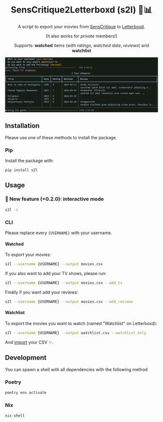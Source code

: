 <div align="center">

# SensCritique2Letterboxd (s2l) 🍿📊

A script to export your movies from [SensCritique](https://senscritique.com) to [Letterboxd](https://letterboxd.com).

(It also works for _private_ members!)

Supports: <b>watched</b> items (with <i>ratings</i>, <i>watched date</i>, <i>reviews</i>) and <b>watchlist</b>

![Screenshot](assets/screenshot.png)

</div>

## Installation

Please use one of these methods to install the package.

### Pip

Install the package with:

```bash
pip install s2l
```

## Usage

### 🌟 New feature (+0.2.0): interactive mode

```bash
s2l -i
```

### CLI

Please replace every `{USERNAME}` with your username.

#### Watched

To export your movies:

```bash
s2l --username {USERNAME} --output movies.csv
```

If you also want to add your TV shows, please run:

```bash
s2l --username {USERNAME} --output movies.csv --add_tv
```

Finally if you want add your reviews:

```bash
s2l --username {USERNAME} --output movies.csv --add_reviews
```

#### Watchlist

To export the movies you _want_ to watch (named "Watchlist" on Letterboxd):

```bash
s2l --username {USERNAME} --output watchlist.csv --watchlist_only
```

And [import](https://letterboxd.com/import/) your CSV ✨.

## Development

You can spawn a shell with all dependencies with the following method

### Poetry

```bash
poetry env activate
```

### Nix

```bash
nix-shell
```
